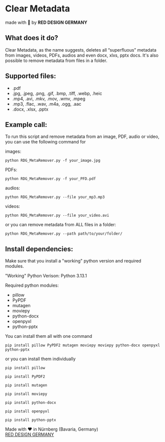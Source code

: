 # **Clear Metadata**
made with :white_heart: by **RED DESIGN GERMANY**

## What does it do?
Clear Metadata, as the name suggests, deletes all “superfluous” metadata from images, videos, PDFs, audios and even docx, xlxs, pptx docs. It's also possible to remove metadata from
 files in a folder. 

## Supported files:
- .pdf
- .jpg, .jpeg, .png, .gif, .bmp, .tiff, .webp, .heic
- .mp4, .avi, .mkv, .mov, .wmv, .mpeg
- .mp3, .flac, .wav, .m4a, .ogg, .aac
- .docx, .xlsx, .pptx

## Example call:
To run this script and remove metadata from an image, PDF, audio or video, you can use the following command for

images:
```
python RDG_MetaRemover.py -f your_image.jpg
```
PDFs:
```
python RDG_MetaRemover.py -f your_PFD.pdf
```
audios:
```
python RDG_MetaRemover.py --file your_mp3.mp3
```
videos:
```
python RDG_MetaRemover.py --file your_video.avi
```
or you can remove metadata from ALL files in a folder:
```
python RDG_MetaRemover.py --path path/to/your/folder/
```

## Install dependencies:

Make sure that you install a "working" python version and required modules.

"Working" Python Verison: 
Python 3.13.1

Required python modules: 
- pillow
- PyPDF
- mutagen
- moviepy
- python-docx
- openpyxl
- python-pptx

You can install them all with one command
```
pip install pillow PyPDF2 mutagen moviepy moviepy python-docx openpyxl python-pptx
```
or you can install them individually
```
pip install pillow
```
```
pip install PyPDF2
```
```
pip install mutagen
```
```
pip install moviepy
```
```
pip install python-docx
```
```
pip install openpyxl
```
```
pip install python-pptx
```

Made with ♥ in Nürnberg (Bavaria, Germany)  
[RED DESIGN GERMANY](https://www.red-design-germany.net)
